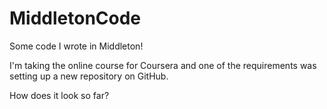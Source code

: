 # MiddletonCode
Some code I wrote in Middleton!

I'm taking the online course for Coursera and one of the requirements was setting up a new repository on GitHub.

How does it look so far?
